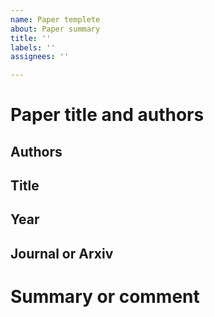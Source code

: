 ```yaml
---
name: Paper templete
about: Paper summary
title: ''
labels: ''
assignees: ''

---
```


# Paper title and authors
## Authors

## Title

## Year

## Journal or Arxiv

# Summary or comment
